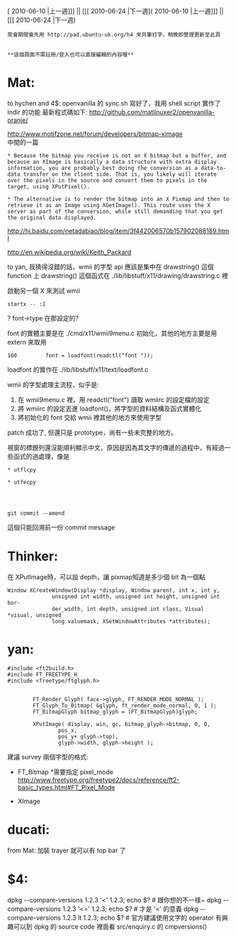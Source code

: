 [ 2010-06-10 |上一週]]] || [[[ 2010-06-24 |下一週]( 2010-06-10 |上一週]]] || [[[ 2010-06-24 |下一週)




    聚會期間會先用 http://pad.ubuntu-uk.org/h4 來共筆打字，稍晚即整理更新至此頁


    **這個頁面不需註冊/登入也可以直接編輯的內容喔**





# Mat:


to hychen and 4$:
openvanilla 的 sync.sh 寫好了，我用 shell script 實作了 lndir 的功能
最新程式碼如下:
<http://github.com/matlinuxer2/openvanilla-oranje/>  

<http://www.motifzone.net/forum/developers/bitmap-ximage>  
中間的一篇

    * Because the bitmap you receive is not an X bitmap but a buffer, and because an XImage is basically a data structure with extra display information, you are probably best doing the conversion as a data-to-data transfer on the client side. That is, you likely will iterate over the pixels in the source and convert them to pixels in the target, using XPutPixel().

    * The alternative is to render the bitmap into an X Pixmap and then to retrieve it as an Image using XGetImage(). This route uses the X server as part of the conversion, while still demanding that you get the original data displayed. 


<http://hi.baidu.com/netadabiao/blog/item/3f442006570b157902088189.html>  

<http://en.wikipedia.org/wiki/Keith_Packard>  

to yan, 我猜得沒錯的話，wmii 的字型 api 應該是集中在 drawstring() 這個 function 上
drawstring() 這個函式在 ./lib/libstuff/x11/drawing/drawstring.c 裡

啟動另一個 X 來測試 wmii

    startx -- :1


? font->type 在那設定的?

font 的實體主要是在 ./cmd/x11/wmii9menu.c 初始化，其他的地方主要是用 extern 來取用

    160         font = loadfont(readctl("font "));


loadfont  的實作在 ./lib/libstuff/x11/text/loadfont.c

wmii 的字型處理主流程，似乎是:
1. 在 wmii9menu.c  裡，用 readctl("font")  讀取 wmiirc 的設定檔的設定
2. 將 wmiirc 的設定丟進 loadfont()，將字型的資料結構及函式實體化
3. 將初始化的 font  交給 wmii 裡其他的地方來使用字型


patch 成功了,  但還只是 prototype，尚有一些未完整的地方。

視窗的標題列還沒能順利顯示中文，原因是因為其文字的傳遞的過程中，有經過一些函式的過處理，像是 

    * utflcpy

    * utfecpy




    git commit --amend

這個只能回溯前一份 commit message

# Thinker:

在 XPutImage時，可以設 depth，讓 pixmap知道是多少個 bit 為一個點

    Window XCreateWindow(Display *display, Window parent, int x, int y,
                  unsigned int width, unsigned int height, unsigned int bor‐
                  der_width, int depth, unsigned int class, Visual *visual, unsigned
                  long valuemask, XSetWindowAttributes *attributes);


# yan:



    #include <ft2build.h>
    #include FT_FREETYPE_H 
    #include <freetype/ftglyph.h>
    
    
            FT_Render_Glyph( face->glyph, FT_RENDER_MODE_NORMAL );
            FT_Glyph_To_Bitmap( &glyph, ft_render_mode_normal, 0, 1 );
            FT_BitmapGlyph bitmap_glyph = (FT_BitmapGlyph)glyph;
            
            XPutImage( display, win, gc, bitmap_glyph->bitmap, 0, 0,
                    pos_x,
                    pos_y+ glyph->top),
                    glyph->width, glyph->height );


建議 survey 兩個字型的格式:
* FT_Bitmap
    *需要指定 pixel_mode  <http://www.freetype.org/freetype2/docs/reference/ft2-basic_types.html#FT_Pixel_Mode>  
    
* XImage


# ducati:

from Mat: 加裝 trayer 就可以有 top bar 了

# $4:

dpkg --compare-versions 1.2.3 '<' 1.2.3; echo $? # 跟你想的不一樣~
dpkg --compare-versions 1.2.3 '<=' 1.2.3; echo $? # 才是 '<' 的意義
dpkg --compare-versions 1.2.3 lt 1.2.3; echo $? # 官方建議使用文字的 operator
有興趣可以到 dpkg 的 source code 裡面看 src/enquiry.c 的 cmpversions()